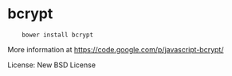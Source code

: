 bcrypt
======

		bower install bcrypt

More information at https://code.google.com/p/javascript-bcrypt/

License: New BSD License